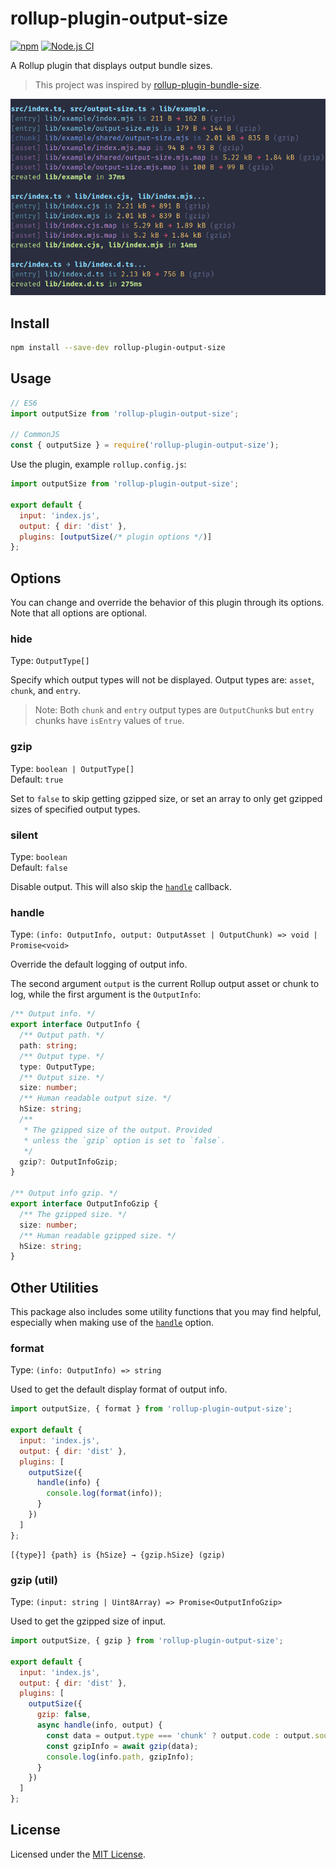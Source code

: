 # rollup-plugin-output-size

[![npm](https://img.shields.io/npm/v/rollup-plugin-output-size.svg)](https://www.npmjs.com/package/rollup-plugin-output-size)
[![Node.js CI](https://github.com/Arnesfield/rollup-plugin-output-size/workflows/Node.js%20CI/badge.svg)](https://github.com/Arnesfield/rollup-plugin-output-size/actions?query=workflow%3A"Node.js+CI")

A Rollup plugin that displays output bundle sizes.

> This project was inspired by [rollup-plugin-bundle-size](https://github.com/vimeo/rollup-plugin-bundle-size).

![rollup-plugin-output-size example output](preview.png)

## Install

```sh
npm install --save-dev rollup-plugin-output-size
```

## Usage

```javascript
// ES6
import outputSize from 'rollup-plugin-output-size';

// CommonJS
const { outputSize } = require('rollup-plugin-output-size');
```

Use the plugin, example `rollup.config.js`:

```javascript
import outputSize from 'rollup-plugin-output-size';

export default {
  input: 'index.js',
  output: { dir: 'dist' },
  plugins: [outputSize(/* plugin options */)]
};
```

## Options

You can change and override the behavior of this plugin through its options. Note that all options are optional.

### hide

Type: `OutputType[]`

Specify which output types will not be displayed. Output types are: `asset`, `chunk`, and `entry`.

> Note: Both `chunk` and `entry` output types are `OutputChunk`s but `entry` chunks have `isEntry` values of `true`.

### gzip

Type: `boolean | OutputType[]`<br>
Default: `true`

Set to `false` to skip getting gzipped size, or set an array to only get gzipped sizes of specified output types.

### silent

Type: `boolean`<br>
Default: `false`

Disable output. This will also skip the [`handle`](#handle) callback.

### handle

Type: `(info: OutputInfo, output: OutputAsset | OutputChunk) => void | Promise<void>`

Override the default logging of output info.

The second argument `output` is the current Rollup output asset or chunk to log, while the first argument is the `OutputInfo`:

```typescript
/** Output info. */
export interface OutputInfo {
  /** Output path. */
  path: string;
  /** Output type. */
  type: OutputType;
  /** Output size. */
  size: number;
  /** Human readable output size. */
  hSize: string;
  /**
   * The gzipped size of the output. Provided
   * unless the `gzip` option is set to `false`.
   */
  gzip?: OutputInfoGzip;
}

/** Output info gzip. */
export interface OutputInfoGzip {
  /** The gzipped size. */
  size: number;
  /** Human readable gzipped size. */
  hSize: string;
}
```

## Other Utilities

This package also includes some utility functions that you may find helpful, especially when making use of the [`handle`](#handle) option.

### format

Type: `(info: OutputInfo) => string`

Used to get the default display format of output info.

```javascript
import outputSize, { format } from 'rollup-plugin-output-size';

export default {
  input: 'index.js',
  output: { dir: 'dist' },
  plugins: [
    outputSize({
      handle(info) {
        console.log(format(info));
      }
    })
  ]
};
```

```text
[{type}] {path} is {hSize} → {gzip.hSize} (gzip)
```

### gzip (util)

Type: `(input: string | Uint8Array) => Promise<OutputInfoGzip>`

Used to get the gzipped size of input.

```javascript
import outputSize, { gzip } from 'rollup-plugin-output-size';

export default {
  input: 'index.js',
  output: { dir: 'dist' },
  plugins: [
    outputSize({
      gzip: false,
      async handle(info, output) {
        const data = output.type === 'chunk' ? output.code : output.source;
        const gzipInfo = await gzip(data);
        console.log(info.path, gzipInfo);
      }
    })
  ]
};
```

## License

Licensed under the [MIT License](LICENSE).
